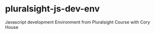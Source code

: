 # pluralsight-js-dev-env
Javascript development Environment from Pluralsight Course with Cory House
